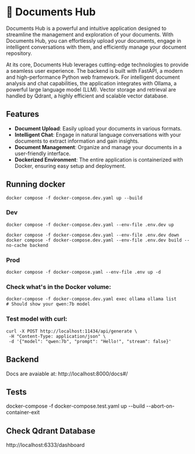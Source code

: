 # 📄 Documents Hub

Documents Hub is a powerful and intuitive application designed to streamline the management and exploration of your documents. With Documents Hub, you can effortlessly upload your documents, engage in intelligent conversations with them, and efficiently manage your document repository.

At its core, Documents Hub leverages cutting-edge technologies to provide a seamless user experience. The backend is built with FastAPI, a modern and high-performance Python web framework. For intelligent document analysis and chat capabilities, the application integrates with Ollama, a powerful large language model (LLM). Vector storage and retrieval are handled by Qdrant, a highly efficient and scalable vector database.

## Features

*   **Document Upload**: Easily upload your documents in various formats.
*   **Intelligent Chat**: Engage in natural language conversations with your documents to extract information and gain insights.
*   **Document Management**: Organize and manage your documents in a user-friendly interface.
*   **Dockerized Environment**: The entire application is containerized with Docker, ensuring easy setup and deployment.


## Running docker
    docker compose -f docker-compose.dev.yaml up --build

### Dev
    docker compose -f docker-compose.dev.yaml --env-file .env.dev up

    docker compose -f docker-compose.dev.yaml --env-file .env.dev down
    docker compose -f docker-compose.dev.yaml --env-file .env.dev build --no-cache backend

### Prod
    docker compose -f docker-compose.yaml --env-file .env up -d
### Check what's in the Docker volume:
    docker-compose -f docker-compose.dev.yaml exec ollama ollama list
    # Should show your qwen:7b model

### Test model with curl:
    curl -X POST http://localhost:11434/api/generate \
     -H "Content-Type: application/json" \
     -d '{"model": "qwen:7b", "prompt": "Hello!", "stream": false}'


## Backend
Docs are avaiable at: http://localhost:8000/docs#/

## Tests
docker-compose -f docker-compose.test.yaml up --build --abort-on-container-exit

## Check Qdrant Database
http://localhost:6333/dashboard